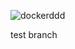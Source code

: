 ![dockerddd](https://user-images.githubusercontent.com/64014794/104838668-1a80aa80-58ef-11eb-93da-0ad314cc9ae8.png)

test branch
